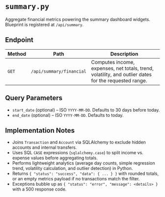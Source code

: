 # `summary.py`

Aggregate financial metrics powering the summary dashboard widgets. Blueprint is
registered at `/api/summary`.

## Endpoint

| Method | Path | Description |
| ------ | ---- | ----------- |
| `GET` | `/api/summary/financial` | Computes income, expenses, net totals, trend, volatility, and outlier dates for the requested range. |

## Query Parameters

- `start_date` (optional) – ISO `YYYY-MM-DD`. Defaults to 30 days before today.
- `end_date` (optional) – ISO `YYYY-MM-DD`. Defaults to today.

## Implementation Notes

- Joins `Transaction` and `Account` via SQLAlchemy to exclude hidden accounts and
  internal transfers.
- Uses SQL `CASE` expressions (`sqlalchemy.case`) to split income vs. expense
  values before aggregating totals.
- Performs lightweight analytics (average day counts, simple regression trend,
  volatility calculation, and outlier detection) in Python.
- Returns `{ "status": "success", "data": { ... } }` with rounded totals, or an
  empty metrics payload if no transactions match the filter.
- Exceptions bubble up as `{ "status": "error", "message": <details> }` with a
  500 response code.

